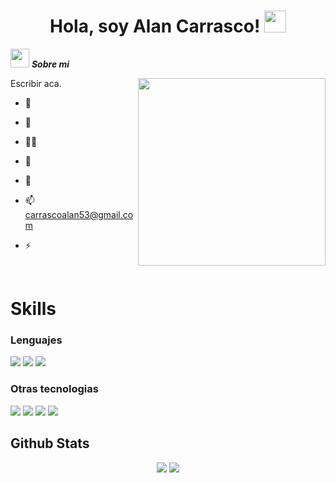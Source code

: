 <h1 align="center"><b>Hola, soy Alan Carrasco! </b><img src="https://media.giphy.com/media/hvRJCLFzcasrR4ia7z/giphy.gif" width="35"></h1>


<img src="https://github.com/7oSkaaa/7oSkaaa/blob/main/Images/about_me.gif?raw=true" width="30px">&nbsp;***Sobre mi***

 <!-- Profile views -->
 <img src="https://64.media.tumblr.com/4ace9cb9b80a8e216d684acd8767f696/tumblr_pgk62qVLSf1tizxmzo1_1280.gif" align="right" height="300">
 
 <p align="left">
Escribir aca.
   
</p>

- 🌱 

- 👯 

- 👨‍💻 

- 📝 

- 👀 

- 📫 carrascoalan53@gmail.com

- ⚡ 

<br>

# Skills 

<h3> Lenguajes </h3>
<span> 
  <img src="https://img.shields.io/badge/C-00599C?style=for-the-badge&logo=c&logoColor=white">
  <img src= "https://img.shields.io/badge/go-%2300ADD8.svg?style=for-the-badge&logo=go&logoColor=white">
  <img src= "https://img.shields.io/badge/Haskell-5e5086?style=for-the-badge&logo=haskell&logoColor=white">


</span>

<h3> Otras tecnologias </h3>
<span>
  <img src="https://img.shields.io/badge/Git-F05032?style=for-the-badge&logo=git&logoColor=white">
  <img src="https://img.shields.io/badge/github-%23121011.svg?style=for-the-badge&logo=github&logoColor=white">
  <img src="https://img.shields.io/badge/sqlite-%2307405e.svg?style=for-the-badge&logo=sqlite&logoColor=white">
  <img src="https://img.shields.io/badge/MySQL-00000F?style=for-the-badge&logo=mysql&logoColor=white">




</span>

## <b>Github Stats</b>
<div align="center">
        <img src="https://github-readme-stats.vercel.app/api?username=AlanCarrascoGIT&theme=tokyonight&show_icons=true/460/300"/> 
        <img src="https://github-readme-stats.vercel.app/api/top-langs?username=AlanCarrascoGIT&show_icons=true&locale=en&layout=compact&theme=tokyonight"/> 
      </div>
